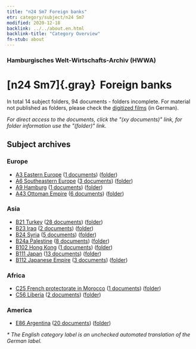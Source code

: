 ```yaml
---
title: "n24 Sm7 Foreign banks"
etr: category/subject/n24 Sm7
modified: 2020-12-18
backlink: ../../about.en.html
backlink-title: "Category Overview"
fn-stub: about
---
```


### Hamburgisches Welt-Wirtschafts-Archiv (HWWA)
# [n24 Sm7]{.gray}&#8201; Foreign banks&#160; 





In total 14 subject folders, 94 documents - folders incomplete.
For material not published as folders, please check the [digitized films](/film/h1_sh) (in German).

_For direct access to the documents, click the "(xy documents)" link, for folder information use the "(folder)" link._

## Subject archives



### Europe

- [A3 Eastern Europe](../../../geo/about.en.html#A3) (<a href="https://dfg-viewer.de/show/?tx_dlf[id]=https://pm20.zbw.eu/mets/sh/1408xx/140896/1453xx/145366/public.mets.en.xml" target="_blank">1 documents</a>) ([folder](http://purl.org/pressemappe20/folder/sh/140896,145366))
- [A6 Southeastern Europe](../../../geo/about.en.html#A6) (<a href="https://dfg-viewer.de/show/?tx_dlf[id]=https://pm20.zbw.eu/mets/sh/1409xx/140900/1453xx/145366/public.mets.en.xml" target="_blank">3 documents</a>) ([folder](http://purl.org/pressemappe20/folder/sh/140900,145366))
- [A9 Hamburg](../../../geo/about.en.html#A9) (<a href="https://dfg-viewer.de/show/?tx_dlf[id]=https://pm20.zbw.eu/mets/sh/1409xx/140905/1453xx/145366/public.mets.en.xml" target="_blank">1 documents</a>) ([folder](http://purl.org/pressemappe20/folder/sh/140905,145366))
- [A43 Ottoman Empire](../../../geo/about.en.html#A43) (<a href="https://dfg-viewer.de/show/?tx_dlf[id]=https://pm20.zbw.eu/mets/sh/1410xx/141034/1453xx/145366/public.mets.en.xml" target="_blank">6 documents</a>) ([folder](http://purl.org/pressemappe20/folder/sh/141034,145366))

### Asia

- [B21 Turkey](../../../geo/about.en.html#B21) (<a href="https://dfg-viewer.de/show/?tx_dlf[id]=https://pm20.zbw.eu/mets/sh/1411xx/141111/1453xx/145366/public.mets.en.xml" target="_blank">28 documents</a>) ([folder](http://purl.org/pressemappe20/folder/sh/141111,145366))
- [B23 Iraq](../../../geo/about.en.html#B23) (<a href="https://dfg-viewer.de/show/?tx_dlf[id]=https://pm20.zbw.eu/mets/sh/1411xx/141113/1453xx/145366/public.mets.en.xml" target="_blank">2 documents</a>) ([folder](http://purl.org/pressemappe20/folder/sh/141113,145366))
- [B24 Syria](../../../geo/about.en.html#B24) (<a href="https://dfg-viewer.de/show/?tx_dlf[id]=https://pm20.zbw.eu/mets/sh/1411xx/141114/1453xx/145366/public.mets.en.xml" target="_blank">5 documents</a>) ([folder](http://purl.org/pressemappe20/folder/sh/141114,145366))
- [B24a Palestine](../../../geo/about.en.html#B24a) (<a href="https://dfg-viewer.de/show/?tx_dlf[id]=https://pm20.zbw.eu/mets/sh/1411xx/141115/1453xx/145366/public.mets.en.xml" target="_blank">8 documents</a>) ([folder](http://purl.org/pressemappe20/folder/sh/141115,145366))
- [B102 Hong Kong](../../../geo/about.en.html#B102) (<a href="https://dfg-viewer.de/show/?tx_dlf[id]=https://pm20.zbw.eu/mets/sh/1412xx/141268/1453xx/145366/public.mets.en.xml" target="_blank">1 documents</a>) ([folder](http://purl.org/pressemappe20/folder/sh/141268,145366))
- [B111 Japan](../../../geo/about.en.html#B111) (<a href="https://dfg-viewer.de/show/?tx_dlf[id]=https://pm20.zbw.eu/mets/sh/1412xx/141272/1453xx/145366/public.mets.en.xml" target="_blank">13 documents</a>) ([folder](http://purl.org/pressemappe20/folder/sh/141272,145366))
- [B112 Japanese Empire](../../../geo/about.en.html#B112) (<a href="https://dfg-viewer.de/show/?tx_dlf[id]=https://pm20.zbw.eu/mets/sh/1412xx/141273/1453xx/145366/public.mets.en.xml" target="_blank">3 documents</a>) ([folder](http://purl.org/pressemappe20/folder/sh/141273,145366))

### Africa

- [C25 French protectorate in Morocco](../../../geo/about.en.html#C25) (<a href="https://dfg-viewer.de/show/?tx_dlf[id]=https://pm20.zbw.eu/mets/sh/1413xx/141358/1453xx/145366/public.mets.en.xml" target="_blank">1 documents</a>) ([folder](http://purl.org/pressemappe20/folder/sh/141358,145366))
- [C56 Liberia](../../../geo/about.en.html#C56) (<a href="https://dfg-viewer.de/show/?tx_dlf[id]=https://pm20.zbw.eu/mets/sh/1414xx/141405/1453xx/145366/public.mets.en.xml" target="_blank">2 documents</a>) ([folder](http://purl.org/pressemappe20/folder/sh/141405,145366))

### America

- [E86 Argentina](../../../geo/about.en.html#E86) (<a href="https://dfg-viewer.de/show/?tx_dlf[id]=https://pm20.zbw.eu/mets/sh/1416xx/141692/1453xx/145366/public.mets.en.xml" target="_blank">20 documents</a>) ([folder](http://purl.org/pressemappe20/folder/sh/141692,145366))


_* The English category label is an unchecked automated translation of the German label._

